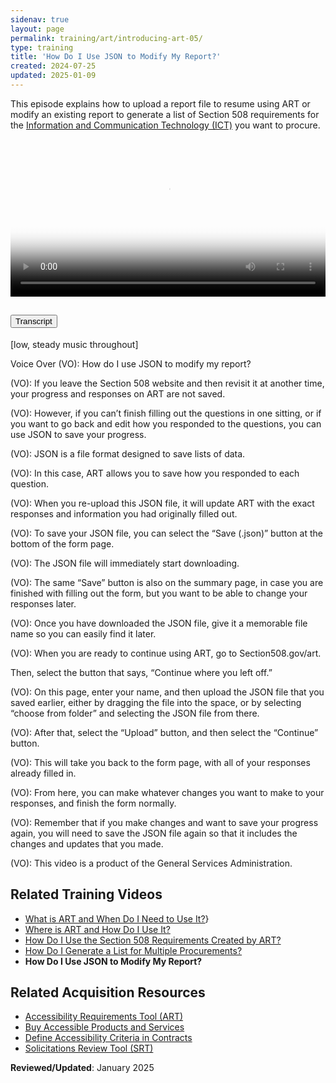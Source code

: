 ```yaml
---
sidenav: true
layout: page
permalink: training/art/introducing-art-05/
type: training
title: 'How Do I Use JSON to Modify My Report?'
created: 2024-07-25
updated: 2025-01-09
---
```

This episode explains how to upload a report file to resume using ART or modify an existing report to generate a list of Section 508 requirements for the [Information and Communication Technology (ICT)][6] you want to procure.

<video controls="controls" poster="{{site.baseurl}}/assets/images/thumbnails/training-art-poster-05.jpg" data-vscid="3qesx4ovd" style="width:100%" class="border-base radius-lg border-0px"><source src="https://training.section508.gov/assets/videos/art-introduction-05-oc.mp4" type="video/mp4" /></video>

<div class="usa-accordion usa-accordion--bordered">
  <h2 class="usa-accordion__heading">
    <button type="button" class="usa-accordion__button" aria-expanded="false" aria-controls="a1">Transcript</button>
  </h2>
  <div id="a1" class="usa-accordion__content usa-prose">
    <p>[low, steady music throughout]</p>
    <p>Voice Over (VO): How do I use JSON to modify my report?</p>
    <p>(VO): If you leave the Section 508 website and then revisit it at another time, your progress and responses on ART are not saved.</p>
    <p>(VO): However, if you can’t finish filling out the questions in one sitting, or if you want to go back and edit how you responded to the questions, you can use JSON to save your progress.</p>
    <p>(VO): JSON is a file format designed to save lists of data.</p>
    <p>(VO): In this case, ART allows you to save how you responded to each question.</p>
    <p>(VO): When you re-upload this JSON file, it will update ART with the exact responses and information you had originally filled out.</p>
    <p>(VO): To save your JSON file, you can select the “Save (.json)” button at the bottom of the form page.</p>
    <p>(VO): The JSON file will immediately start downloading.</p>
    <p>(VO): The same “Save” button is also on the summary page, in case you are finished with filling out the form, but you want to be able to change your responses later.</p>
    <p>(VO): Once you have downloaded the JSON file, give it a memorable file name so you can easily find it later.</p>
    <p>(VO): When you are ready to continue using ART, go to Section508.gov/art.</p>
    Then, select the button that says, “Continue where you left off.”</p>
    <p>(VO): On this page, enter your name, and then upload the JSON file that you saved earlier, either by dragging the file into the space, or by selecting “choose from folder” and selecting the JSON file from there.</p>
    <p>(VO): After that, select the “Upload” button, and then select the “Continue” button.</p>
    <p>(VO): This will take you back to the form page, with all of your responses already filled in.</p>
    <p>(VO): From here, you can make whatever changes you want to make to your responses, and finish the form normally.</p>
    <p>(VO): Remember that if you make changes and want to save your progress again, you will need to save the JSON file again so that it includes the changes and updates that you made.</p>
    <p>(VO): This video is a product of the General Services Administration.</p>
  </div>
</div>

## Related Training Videos

* [What is ART and When Do I Need to Use It?][5]}
* [Where is ART and How Do I Use It?][2]
* [How Do I Use the Section 508 Requirements Created by ART?][3]
* [How Do I Generate a List for Multiple Procurements?][4]
* **How Do I Use JSON to Modify My Report?**

## Related Acquisition Resources

  * [Accessibility Requirements Tool (ART)][7]
  * [Buy Accessible Products and Services][8]
  * [Define Accessibility Criteria in Contracts][9]
  * [Solicitations Review Tool (SRT)][10]

**Reviewed/Updated**: January 2025

[1]: {{site.baseurl}}/training/art/introducing-art-01/
[2]: {{site.baseurl}}/training/art/introducing-art-02/
[3]: {{site.baseurl}}/training/art/introducing-art-03/
[4]: {{site.baseurl}}/training/art/introducing-art-04/
[5]: {{site.baseurl}}/training/art/introducing-art-05/
[6]: {{site.baseurl}}/content/glossary/#ict
[7]: {{site.baseurl}}/art/
[8]: {{site.baseurl}}/buy/
[9]: {{site.baseurl}}/buy/define-accessibility-criteria/
[10]: {{site.baseurl}}/buy/solicitation-review-tool/